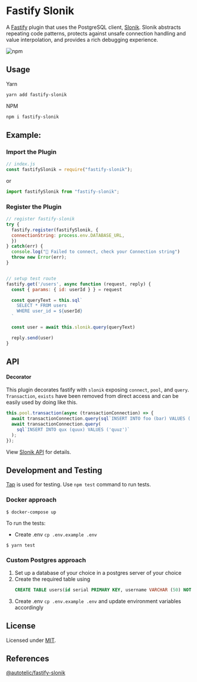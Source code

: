 # Fastify Slonik

A [Fastify](https://www.fastify.io/) plugin that uses the PostgreSQL client, [Slonik](https://www.npmjs.com/package/slonik). Slonik abstracts repeating code patterns, protects against unsafe connection handling and value interpolation, and provides a rich debugging experience.

![npm](https://img.shields.io/npm/v/fastify-slonik?style=for-the-badge)

## Usage

Yarn

```sh
yarn add fastify-slonik
```

NPM

```sh
npm i fastify-slonik
```

## Example:

### Import the Plugin

```js
// index.js
const fastifySlonik = require("fastify-slonik");
```

or

```js
import fastifySlonik from "fastify-slonik";
```

### Register the Plugin

```js
// register fastify-slonik
try {
  fastify.register(fastifySlonik, {
  connectionString: process.env.DATABASE_URL,
  })
} catch(err) {
  console.log("🔴 Failed to connect, check your Connection string")
  throw new Error(err);
}


// setup test route
fastify.get('/users', async function (request, reply) {
  const { params: { id: userId } } = request

  const queryText = this.sql`
    SELECT * FROM users
    WHERE user_id = ${userId}
  `

  const user = await this.slonik.query(queryText)

  reply.send(user)
}
```

## API

#### Decorator

This plugin decorates fastify with `slonik` exposing `connect`, `pool`, and `query`.
`Transaction`, `exists` have been removed from direct access and can be easily used by doing like this.

```ts
this.pool.transaction(async (transactionConnection) => {
  await transactionConnection.query(sql`INSERT INTO foo (bar) VALUES ('baz')`);
  await transactionConnection.query(
    sql`INSERT INTO qux (quux) VALUES ('quuz')`
  );
});
```

View [Slonik API](https://github.com/gajus/slonik#slonik-usage-api) for details.

## Development and Testing

[Tap](https://node-tap.org/) is used for testing. Use `npm test` command to run tests.

### Docker approach

```
$ docker-compose up
```

To run the tests:

- Create .env `cp .env.example .env`

```
$ yarn test
```

### Custom Postgres approach

1. Set up a database of your choice in a postgres server of your choice
2. Create the required table using
   ```sql
   CREATE TABLE users(id serial PRIMARY KEY, username VARCHAR (50) NOT NULL);
   ```
3. Create .env `cp .env.example .env` and update environment variables accordingly

## License

Licensed under [MIT](./LICENSE).

## References

[@autotelic/fastify-slonik](https://github.com/autotelic/fastify-slonik)

